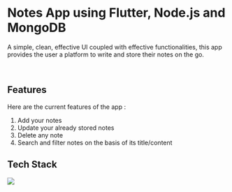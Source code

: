 # Notes App using Flutter, Node.js and MongoDB

A simple, clean, effective UI coupled with effective functionalities, this app provides the user a platform to write and store their notes on the go.

<br>

## Features
Here are the current features of the app :
1. Add your notes
2. Update your already stored notes
3. Delete any note
4. Search and filter notes on the basis of its title/content

## Tech Stack
<p>
  <a href="https://skillicons.dev">
    <img src="https://skillicons.dev/icons?i=flutter,dart,nodejs,mongodb" />
  </a>
</p> 
